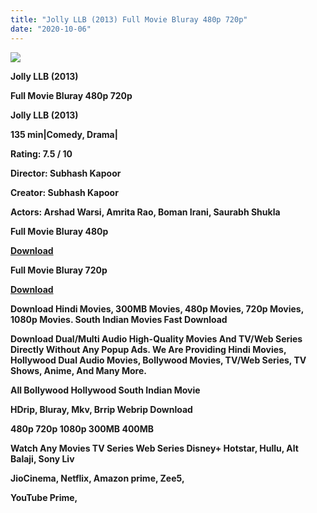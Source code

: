 ```yaml
---
title: "Jolly LLB (2013) Full Movie Bluray 480p 720p"
date: "2020-10-06"
---
```


[**![](https://1.bp.blogspot.com/-ebzBSrbj6XA/Xz0pieZU0VI/AAAAAAAAEdA/IHqpDgDaUvktkwwiqs3mEhhjNkZKhAyaACLcBGAsYHQ/s1600/jollillb.webp)**](https://1.bp.blogspot.com/-ebzBSrbj6XA/Xz0pieZU0VI/AAAAAAAAEdA/IHqpDgDaUvktkwwiqs3mEhhjNkZKhAyaACLcBGAsYHQ/s1600/jollillb.webp)

 **Jolly LLB (2013)**

**Full Movie Bluray 480p 720p** 

**Jolly LLB (2013)**

**135 min|Comedy, Drama|**

**Rating: 7.5 / 10** 

**Director: Subhash Kapoor**

**Creator: Subhash Kapoor**

**Actors: Arshad Warsi, Amrita Rao, Boman Irani, Saurabh Shukla**

 **Full Movie Bluray 480p** 

**[Download](https://myglinks.xyz/3914)** 

 **Full Movie Bluray 720p** 

**[Download](https://myglinks.xyz/3915)** 

 **Download Hindi Movies, 300MB Movies, 480p Movies, 720p Movies, 1080p Movies. South Indian Movies Fast Download**

**Download Dual/Multi Audio High-Quality Movies And TV/Web Series Directly Without Any Popup Ads. We Are Providing Hindi Movies, Hollywood Dual Audio Movies, Bollywood Movies, TV/Web Series, TV Shows, Anime, And Many More.**

**All Bollywood Hollywood South Indian Movie**

**HDrip, Bluray, Mkv, Brrip Webrip Download**

**480p 720p 1080p 300MB 400MB** 

**Watch Any Movies TV Series Web Series Disney+ Hotstar, Hullu, Alt Balaji, Sony Liv**

**JioCinema, Netflix, Amazon prime, Zee5,**

**YouTube Prime,**
